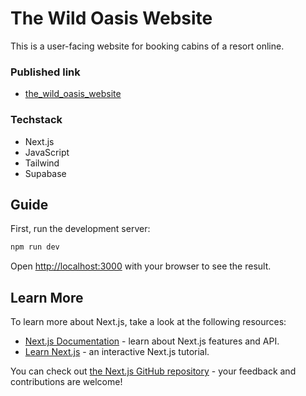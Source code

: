 # The Wild Oasis Website

This is a user-facing website for booking cabins of a resort online.

### Published link
- [the_wild_oasis_website](https://the-wild-oasis-armanrajib.vercel.app/)

### **Techstack**

- Next.js
- JavaScript
- Tailwind
- Supabase

## Guide

First, run the development server:

```bash
npm run dev
```

Open [http://localhost:3000](http://localhost:3000) with your browser to see the result.

## Learn More

To learn more about Next.js, take a look at the following resources:

- [Next.js Documentation](https://nextjs.org/docs) - learn about Next.js features and API.
- [Learn Next.js](https://nextjs.org/learn) - an interactive Next.js tutorial.

You can check out [the Next.js GitHub repository](https://github.com/vercel/next.js) - your feedback and contributions are welcome!
